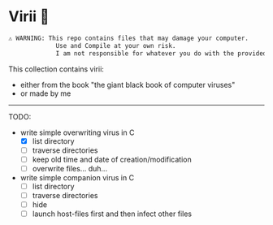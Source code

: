 # Virii 🦠
```md
⚠️ WARNING: This repo contains files that may damage your computer. 
             Use and Compile at your own risk. 
             I am not responsible for whatever you do with the provided code
```
This collection contains virii:
- either from the book "the giant black book of computer viruses"
- or made by me

---
TODO:
- write simple overwriting virus in C
  - [x] list directory
  - [ ] traverse directories
  - [ ] keep old time and date of creation/modification
  - [ ] overwrite files... duh...
- write simple companion virus in C
  - [ ] list directory
  - [ ] traverse directories
  - [ ] hide
  - [ ] launch host-files first and then infect other files
